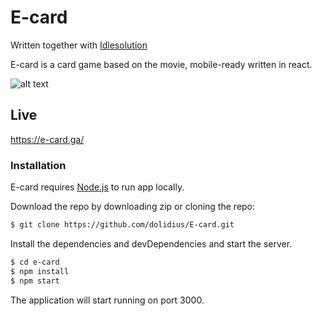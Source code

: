 # E-card

Written together with <a href='https://github.com/idlesolution'>Idlesolution</a>

E-card is a card game based on the movie, mobile-ready written in react.


![alt text](https://i.imgur.com/c3Jnqmw.png)

## Live

https://e-card.ga/

### Installation

E-card requires [Node.js](https://nodejs.org/) to run app locally.

Download the repo by downloading zip or cloning the repo:

```sh
$ git clone https://github.com/dolidius/E-card.git
```

Install the dependencies and devDependencies and start the server.

```sh
$ cd e-card
$ npm install
$ npm start
```

The application will start running on port 3000.
